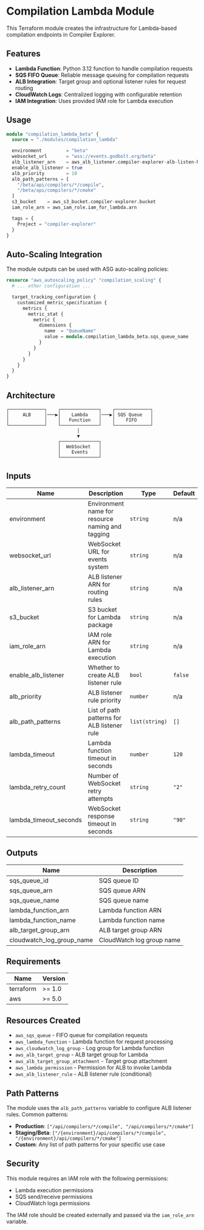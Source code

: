 # Compilation Lambda Module

This Terraform module creates the infrastructure for Lambda-based compilation endpoints in Compiler Explorer.

## Features

- **Lambda Function**: Python 3.12 function to handle compilation requests
- **SQS FIFO Queue**: Reliable message queuing for compilation requests
- **ALB Integration**: Target group and optional listener rules for request routing
- **CloudWatch Logs**: Centralized logging with configurable retention
- **IAM Integration**: Uses provided IAM role for Lambda execution

## Usage

```terraform
module "compilation_lambda_beta" {
  source = "./modules/compilation_lambda"

  environment         = "beta"
  websocket_url       = "wss://events.godbolt.org/beta"
  alb_listener_arn    = aws_alb_listener.compiler-explorer-alb-listen-https.arn
  enable_alb_listener = true
  alb_priority        = 10
  alb_path_patterns = [
    "/beta/api/compilers/*/compile",
    "/beta/api/compilers/*/cmake"
  ]
  s3_bucket    = aws_s3_bucket.compiler-explorer.bucket
  iam_role_arn = aws_iam_role.iam_for_lambda.arn

  tags = {
    Project = "compiler-explorer"
  }
}
```

## Auto-Scaling Integration

The module outputs can be used with ASG auto-scaling policies:

```terraform
resource "aws_autoscaling_policy" "compilation_scaling" {
  # ... other configuration ...

  target_tracking_configuration {
    customized_metric_specification {
      metrics {
        metric_stat {
          metric {
            dimensions {
              name  = "QueueName"
              value = module.compilation_lambda_beta.sqs_queue_name
            }
          }
        }
      }
    }
  }
}
```

## Architecture

```
┌─────────────┐    ┌──────────────┐    ┌─────────────┐
│     ALB     │───▶│    Lambda    │───▶│ SQS Queue   │
│             │    │   Function   │    │    FIFO     │
└─────────────┘    └──────────────┘    └─────────────┘
                          │
                          ▼
                   ┌──────────────┐
                   │  WebSocket   │
                   │    Events    │
                   └──────────────┘
```

## Inputs

| Name | Description | Type | Default | Required |
|------|-------------|------|---------|:--------:|
| environment | Environment name for resource naming and tagging | `string` | n/a | yes |
| websocket_url | WebSocket URL for events system | `string` | n/a | yes |
| alb_listener_arn | ALB listener ARN for routing rules | `string` | n/a | yes |
| s3_bucket | S3 bucket for Lambda package | `string` | n/a | yes |
| iam_role_arn | IAM role ARN for Lambda execution | `string` | n/a | yes |
| enable_alb_listener | Whether to create ALB listener rule | `bool` | `false` | no |
| alb_priority | ALB listener rule priority | `number` | n/a | yes |
| alb_path_patterns | List of path patterns for ALB listener rule | `list(string)` | `[]` | no |
| lambda_timeout | Lambda function timeout in seconds | `number` | `120` | no |
| lambda_retry_count | Number of WebSocket retry attempts | `string` | `"2"` | no |
| lambda_timeout_seconds | WebSocket response timeout in seconds | `string` | `"90"` | no |

## Outputs

| Name | Description |
|------|-------------|
| sqs_queue_id | SQS queue ID |
| sqs_queue_arn | SQS queue ARN |
| sqs_queue_name | SQS queue name |
| lambda_function_arn | Lambda function ARN |
| lambda_function_name | Lambda function name |
| alb_target_group_arn | ALB target group ARN |
| cloudwatch_log_group_name | CloudWatch log group name |

## Requirements

| Name | Version |
|------|---------|
| terraform | >= 1.0 |
| aws | >= 5.0 |

## Resources Created

- `aws_sqs_queue` - FIFO queue for compilation requests
- `aws_lambda_function` - Lambda function for request processing
- `aws_cloudwatch_log_group` - Log group for Lambda function
- `aws_alb_target_group` - ALB target group for Lambda
- `aws_alb_target_group_attachment` - Target group attachment
- `aws_lambda_permission` - Permission for ALB to invoke Lambda
- `aws_alb_listener_rule` - ALB listener rule (conditional)

## Path Patterns

The module uses the `alb_path_patterns` variable to configure ALB listener rules. Common patterns:

- **Production**: `["/api/compilers/*/compile", "/api/compilers/*/cmake"]`
- **Staging/Beta**: `["/{environment}/api/compilers/*/compile", "/{environment}/api/compilers/*/cmake"]`
- **Custom**: Any list of path patterns for your specific use case

## Security

This module requires an IAM role with the following permissions:
- Lambda execution permissions
- SQS send/receive permissions
- CloudWatch logs permissions

The IAM role should be created externally and passed via the `iam_role_arn` variable.
